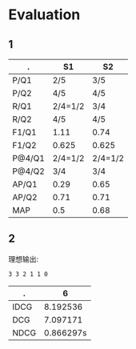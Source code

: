 # Evaluation

## 1

| .      | S1      | S2      |
| ------ | ------- | ------- |
| P/Q1   | 2/5     | 3/5     |
| P/Q2   | 4/5     | 4/5     |
| R/Q1   | 2/4=1/2 | 3/4     |
| R/Q2   | 4/5     | 4/5     |
| F1/Q1  | 1.11    | 0.74    |
| F1/Q2  | 0.625   | 0.625   |
| P@4/Q1 | 2/4=1/2 | 2/4=1/2 |
| P@4/Q2 | 3/4     | 3/4     |
| AP/Q1  | 0.29    | 0.65    |
| AP/Q2  | 0.71    | 0.71    |
| MAP    | 0.5     | 0.68    |

## 2

理想输出:

```
3 3 2 1 1 0
```

| .    | 6         |
| ---- | --------- |
| IDCG | 8.192536  |
| DCG  | 7.097171  |
| NDCG | 0.866297s |

